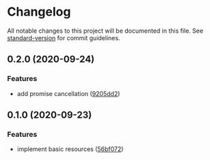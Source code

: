 # Changelog

All notable changes to this project will be documented in this file. See [standard-version](https://github.com/conventional-changelog/standard-version) for commit guidelines.

## 0.2.0 (2020-09-24)


### Features

* add promise cancellation ([9205dd2](https://github.com/feerzlay/react-use-resource/commit/9205dd2c69a3678874214ee8a9c4671a9868bbe7))

## 0.1.0 (2020-09-23)


### Features

* implement basic resources ([56bf072](https://github.com/feerzlay/react-use-resource/commit/56bf07299f8823157629f2450ab1de357ba7122b))
